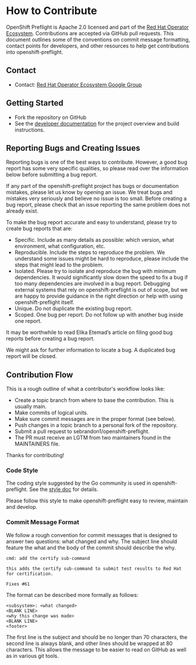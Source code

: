 # How to Contribute

OpenShift Preflight is Apache 2.0 licensed and part of the [Red Hat Operator Ecosystem][operator_ecosystem_org]. Contributions are accepted via GitHub pull requests. This document outlines some of the conventions on commit message formatting, contact points for developers, and other resources to help get contributions into openshift-preflight.

## Contact

- Contact: [Red Hat Operator Ecosystem Google Group][operator_ecosystem_contact]  

## Getting Started

- Fork the repository on GitHub
- See the [developer documentation][developer_docs] for the project overview and build instructions.

## Reporting Bugs and Creating Issues

Reporting bugs is one of the best ways to contribute. However, a good bug report has some very specific qualities, so please read over the information below before submitting a bug report.

If any part of the openshift-preflight project has bugs or documentation mistakes, please let us know by opening an issue. We treat bugs and mistakes very seriously and believe no issue is too small. Before creating a bug report, please check that an issue reporting the same problem does not already exist.

To make the bug report accurate and easy to understand, please try to create bug reports that are:

- Specific. Include as many details as possible: which version, what environment, what configuration, etc.
- Reproducible. Include the steps to reproduce the problem. We understand some issues might be hard to reproduce, please include the steps that might lead to the problem.
- Isolated. Please try to isolate and reproduce the bug with minimum dependencies. It would significantly slow down the speed to fix a bug if too many dependencies are involved in a bug report. Debugging external systems that rely on openshift-preflight is out of scope, but we are happy to provide guidance in the right direction or help with using openshift-preflight itself.
- Unique. Do not duplicate the existing bug report.
- Scoped. One bug per report. Do not follow up with another bug inside one report.

It may be worthwhile to read Elika Etemad’s article on filing good bug reports before creating a bug report.

We might ask for further information to locate a bug. A duplicated bug report will be closed.

## Contribution Flow

This is a rough outline of what a contributor's workflow looks like:

- Create a topic branch from where to base the contribution. This is usually main.
- Make commits of logical units.
- Make sure commit messages are in the proper format (see below).
- Push changes in a topic branch to a personal fork of the repository.
- Submit a pull request to sebrandon1/openshift-preflight.
- The PR must receive an LGTM from two maintainers found in the MAINTAINERS file.

Thanks for contributing!

### Code Style

The coding style suggested by the Go community is used in openshift-preflight. See the [style doc][golang_style_doc] for details.

Please follow this style to make openshift-preflight easy to review, maintain and develop.

### Commit Message Format

We follow a rough convention for commit messages that is designed to answer two
questions: what changed and why. The subject line should feature the what and
the body of the commit should describe the why.

```
cmd: add the certify sub-command

this adds the certify sub-command to submit test results to Red Hat for certification.

Fixes #61
```

The format can be described more formally as follows:

```
<subsystem>: <what changed>
<BLANK LINE>
<why this change was made>
<BLANK LINE>
<footer>
```

The first line is the subject and should be no longer than 70 characters, the second line is always blank, and other lines should be wrapped at 80 characters. This allows the message to be easier to read on GitHub as well as in various git tools.

[operator_ecosystem_contact]: https://groups.google.com/g/red-hat-operator-ecosystem
[operator_ecosystem_org]: https://github.com/redhat-openshift-ecosystem
[developer_docs]: https://github.com/sebrandon1/openshift-preflight/tree/main/docs/dev
[reporting_issues]: https://sdk.operatorframework.io/docs/contribution-guidelines/reporting-issues/
[golang_style_doc]: https://github.com/golang/go/wiki/CodeReviewComments
